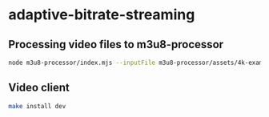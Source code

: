 # adaptive-bitrate-streaming

## Processing video files to m3u8-processor

```sh
node m3u8-processor/index.mjs --inputFile m3u8-processor/assets/4k-example.mp4 --outputDirectory client/public/assets
```

## Video client

```sh
make install dev
```
